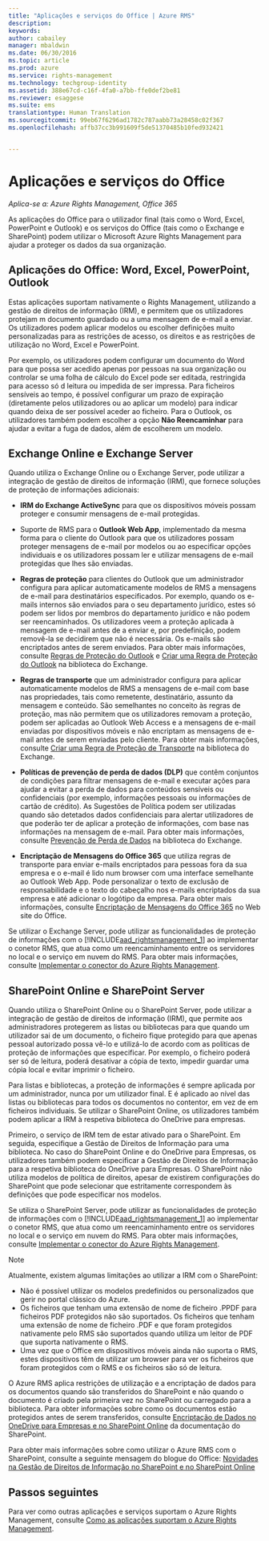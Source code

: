 ```yaml
---
title: "Aplicações e serviços do Office | Azure RMS"
description: 
keywords: 
author: cabailey
manager: mbaldwin
ms.date: 06/30/2016
ms.topic: article
ms.prod: azure
ms.service: rights-management
ms.technology: techgroup-identity
ms.assetid: 388e67cd-c16f-4fa0-a7bb-ffe0def2be81
ms.reviewer: esaggese
ms.suite: ems
translationtype: Human Translation
ms.sourcegitcommit: 99eb67f6296ad1782c787aabb73a28458c02f367
ms.openlocfilehash: affb37cc3b991609f5de51370485b10fed932421


---
```



# Aplicações e serviços do Office

*Aplica-se a: Azure Rights Management, Office 365*

As aplicações do Office para o utilizador final (tais como o Word, Excel, PowerPoint e Outlook) e os serviços do Office (tais como o Exchange e SharePoint) podem utilizar o Microsoft Azure Rights Management para ajudar a proteger os dados da sua organização.

## Aplicações do Office: Word, Excel, PowerPoint, Outlook
Estas aplicações suportam nativamente o Rights Management, utilizando a gestão de direitos de informação (IRM), e permitem que os utilizadores protejam m documento guardado ou a uma mensagem de e-mail a enviar. Os utilizadores podem aplicar modelos ou escolher definições muito personalizadas para as restrições de acesso, os direitos e as restrições de utilização no Word, Excel e PowerPoint. 

Por exemplo, os utilizadores podem configurar um documento do Word para que possa ser acedido apenas por pessoas na sua organização ou controlar se uma folha de cálculo do Excel pode ser editada, restringida para acesso só d leitura ou impedida de ser impressa. Para ficheiros sensíveis ao tempo, é possível configurar um prazo de expiração (diretamente pelos utilizadores ou ao aplicar um modelo) para indicar quando deixa de ser possível aceder ao ficheiro. Para o Outlook, os utilizadores também podem escolher a opção **Não Reencaminhar** para ajudar a evitar a fuga de dados, além de escolherem um modelo.

## Exchange Online e Exchange Server
Quando utiliza o Exchange Online ou o Exchange Server, pode utilizar a integração de gestão de direitos de informação (IRM), que fornece soluções de proteção de informações adicionais:

-   **IRM do Exchange ActiveSync** para que os dispositivos móveis possam proteger e consumir mensagens de e-mail protegidas.

-   Suporte de RMS para o **Outlook Web App**, implementado da mesma forma para o cliente do Outlook para que os utilizadores possam proteger mensagens de e-mail por modelos ou ao especificar opções individuais e os utilizadores possam ler e utilizar mensagens de e-mail protegidas que lhes são enviadas.

-   **Regras de proteção** para clientes do Outlook que um administrador configura para aplicar automaticamente modelos de RMS a mensagens de e-mail para destinatários especificados. Por exemplo, quando os e-mails internos são enviados para o seu departamento jurídico, estes só podem ser lidos por membros do departamento jurídico e não podem ser reencaminhados. Os utilizadores veem a proteção aplicada à mensagem de e-mail antes de a enviar e, por predefinição, podem removê-la se decidirem que não é necessária. Os e-mails são encriptados antes de serem enviados. Para obter mais informações, consulte [Regras de Proteção do Outlook](https://technet.microsoft.com/library/dd638178%28v=exchg.150%29.aspx) e [Criar uma Regra de Proteção do Outlook](https://technet.microsoft.com/library/dd638196%28v=exchg.150%29.aspx) na biblioteca do Exchange.

-   **Regras de transporte** que um administrador configura para aplicar automaticamente modelos de RMS a mensagens de e-mail com base nas propriedades, tais como remetente, destinatário, assunto da mensagem e conteúdo. São semelhantes no conceito às regras de proteção, mas não permitem que os utilizadores removam a proteção, podem ser aplicadas ao Outlook Web Access e a mensagens de e-mail enviadas por dispositivos móveis e não encriptam as mensagens de e-mail antes de serem enviadas pelo cliente. Para obter mais informações, consulte [Criar uma Regra de Proteção de Transporte](https://technet.microsoft.com/library/dd302432.aspx) na biblioteca do Exchange.

-   **Políticas de prevenção de perda de dados (DLP)** que contêm conjuntos de condições para filtrar mensagens de e-mail e executar ações para ajudar a evitar a perda de dados para conteúdos sensíveis ou confidenciais (por exemplo, informações pessoais ou informações de cartão de crédito). As Sugestões de Política podem ser utilizadas quando são detetados dados confidenciais para alertar utilizadores de que poderão ter de aplicar a proteção de informações, com base nas informações na mensagem de e-mail. Para obter mais informações, consulte [Prevenção de Perda de Dados](https://technet.microsoft.com/library/jj150527%28v=exchg.150%29.aspx) na biblioteca do Exchange.

-   **Encriptação de Mensagens do Office 365** que utiliza regras de transporte para enviar e-mails encriptados para pessoas fora da sua empresa e o e-mail é lido num browser com uma interface semelhante ao Outlook Web App. Pode personalizar o texto de exclusão de responsabilidade e o texto do cabeçalho nos e-mails encriptados da sua empresa e até adicionar o logótipo da empresa. Para obter mais informações, consulte [Encriptação de Mensagens do Office 365](https://office.microsoft.com/o365-message-encryption-FX104179182.aspx) no Web site do Office.

Se utilizar o Exchange Server, pode utilizar as funcionalidades de proteção de informações com o [!INCLUDE[aad_rightsmanagement_1](../includes/aad_rightsmanagement_1_md.md)] ao implementar o conetor RMS, que atua como um reencaminhamento entre os servidores no local e o serviço em nuvem do RMS. Para obter mais informações, consulte [Implementar o conector do Azure Rights Management](../deploy-use/deploy-rms-connector.md).

## SharePoint Online e SharePoint Server
Quando utiliza o SharePoint Online ou o SharePoint Server, pode utilizar a integração de gestão de direitos de informação (IRM), que permite aos administradores protegerem as listas ou bibliotecas para que quando um utilizador sai de um documento, o ficheiro fique protegido para que apenas pessoal autorizado possa vê-lo e utilizá-lo de acordo com as políticas de proteção de informações que especificar. Por exemplo, o ficheiro poderá ser só de leitura, poderá desativar a cópia de texto, impedir guardar uma cópia local e evitar imprimir o ficheiro.

Para listas e bibliotecas, a proteção de informações é sempre aplicada por um administrador, nunca por um utilizador final. E é aplicado ao nível das listas ou bibliotecas para todos os documentos no contentor, em vez de em ficheiros individuais.  Se utilizar o SharePoint Online, os utilizadores também podem aplicar a IRM à respetiva biblioteca do OneDrive para empresas.

Primeiro, o serviço de IRM tem de estar ativado para o SharePoint. Em seguida, especifique a Gestão de Direitos de Informação para uma biblioteca. No caso do SharePoint Online e do OneDrive para Empresas, os utilizadores também podem especificar a Gestão de Direitos de Informação para a respetiva biblioteca do OneDrive para Empresas. O SharePoint não utiliza modelos de política de direitos, apesar de existirem configurações do SharePoint que pode selecionar que estritamente correspondem às definições que pode especificar nos modelos.

Se utiliza o SharePoint Server, pode utilizar as funcionalidades de proteção de informações com o [!INCLUDE[aad_rightsmanagement_1](../includes/aad_rightsmanagement_1_md.md)] ao implementar o conetor RMS, que atua como um reencaminhamento entre os servidores no local e o serviço em nuvem do RMS. Para obter mais informações, consulte [Implementar o conector do Azure Rights Management](../deploy-use/deploy-rms-connector.md).

> [!NOTE]
> Atualmente, existem algumas limitações ao utilizar a IRM com o SharePoint:
> 
> -   Não é possível utilizar os modelos predefinidos ou personalizados que gerir no portal clássico do Azure.
> -   Os ficheiros que tenham uma extensão de nome de ficheiro .PPDF para ficheiros PDF protegidos não são suportados. Os ficheiros que tenham uma extensão de nome de ficheiro .PDF e que foram protegidos nativamente pelo RMS são suportados quando utiliza um leitor de PDF que suporta nativamente o RMS.
> -   Uma vez que o Office em dispositivos móveis ainda não suporta o RMS, estes dispositivos têm de utilizar um browser para ver os ficheiros que foram protegidos com o RMS e os ficheiros são só de leitura.

O Azure RMS aplica restrições de utilização e a encriptação de dados para os documentos quando são transferidos do SharePoint e não quando o documento é criado pela primeira vez no SharePoint ou carregado para a biblioteca. Para obter informações sobre como os documentos estão protegidos antes de serem transferidos, consulte [Encriptação de Dados no OneDrive para Empresas e no SharePoint Online](https://technet.microsoft.com/library/dn905447.aspx) da documentação do SharePoint.

Para obter mais informações sobre como utilizar o Azure RMS com o SharePoint, consulte a seguinte mensagem do blogue do Office: [Novidades na Gestão de Direitos de Informação no SharePoint e no SharePoint Online](http://blogs.office.com/2012/11/09/whats-new-with-information-rights-management-in-sharepoint-and-sharepoint-online/)

## Passos seguintes

Para ver como outras aplicações e serviços suportam o Azure Rights Management, consulte [Como as aplicações suportam o Azure Rights Management](applications-support.md).


<!--HONumber=Jul16_HO3-->


